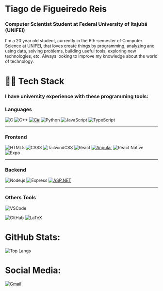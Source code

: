 # Tiago de Figueiredo Reis

### **Computer Scientist Student at Federal University of Itajubá (UNIFEI)**

I'm a 20 year old student, currently in the 6th-semester of Computer Science at UNIFEI, that loves create things by programming, analyzing and using data, solving problems, building useful tools, exploring new technologies, etc.
Always looking to improve my knowledge about the world of technology.

# 👨‍💻 **Tech Stack**

### I have university experience with these programming tools:

### **Languages**
![C](https://img.shields.io/badge/C-00599C?style=for-the-badge&logo=c&logoColor=white)
![C++](https://img.shields.io/badge/C%2B%2B-00599C?style=for-the-badge&logo=c%2B%2B&logoColor=white)
[![C#](https://img.shields.io/badge/C%23-239120?style=for-the-badge&logo=c-sharp&logoColor=white)](https://learn.microsoft.com/dotnet/csharp/)
![Python](https://img.shields.io/badge/Python-3776AB?style=for-the-badge&logo=python&logoColor=white)
![JavaScript](https://img.shields.io/badge/JavaScript-F7DF1E?style=for-the-badge&logo=javascript&logoColor=black)
![TypeScript](https://img.shields.io/badge/TypeScript-3178C6?style=for-the-badge&logo=typescript&logoColor=white)

---

### **Frontend**
![HTML5](https://img.shields.io/badge/HTML5-E34F26?style=for-the-badge&logo=html5&logoColor=white)
![CSS3](https://img.shields.io/badge/CSS3-1572B6?style=for-the-badge&logo=css3&logoColor=white)
![TailwindCSS](https://img.shields.io/badge/Tailwind_CSS-38B2AC?style=for-the-badge&logo=tailwind-css&logoColor=white)
![React](https://img.shields.io/badge/React-20232A?style=for-the-badge&logo=react&logoColor=61DAFB)
[![Angular](https://img.shields.io/badge/Angular-DD0031?style=for-the-badge&logo=angular&logoColor=white)](https://angular.io)
![React Native](https://img.shields.io/badge/React_Native-20232A?style=for-the-badge&logo=react&logoColor=61DAFB)
![Expo](https://img.shields.io/badge/Expo-000020?style=for-the-badge&logo=expo&logoColor=white)

---

### **Backend**
![Node.js](https://img.shields.io/badge/Node.js-339933?style=for-the-badge&logo=nodedotjs&logoColor=white)
![Express](https://img.shields.io/badge/Express.js-000000?style=for-the-badge&logo=express&logoColor=white)
[![ASP.NET](https://img.shields.io/badge/ASP.NET-512BD4?style=for-the-badge&logo=dotnet&logoColor=white)](https://learn.microsoft.com/aspnet/core)

---

### **Others Tools**
![VSCode](https://img.shields.io/badge/VS_Code-007ACC?style=for-the-badge&logo=visualstudiocode&logoColor=white)


![GitHub](https://img.shields.io/badge/GitHub-181717?style=for-the-badge&logo=github&logoColor=white)
![LaTeX](https://img.shields.io/badge/LaTeX-47A141?style=for-the-badge&logo=latex&logoColor=white)

# **GitHub Stats:**
![Top Langs](https://github-readme-stats.vercel.app/api/top-langs/?username=TiagoFigReis&layout=compact&theme=dark&cache_seconds=1)

# **Social Media:**
[![Gmail](https://img.shields.io/badge/Gmail-D14836?style=for-the-badge&logo=gmail&logoColor=white)](mailto:tiagofigreis@gmail.com)
